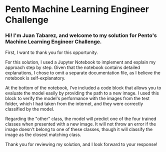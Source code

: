 # Pento Machine Learning Engineer Challenge

### Hi! I'm Juan Tabarez, and welcome to my solution for Pento's Machine Learning Engineer Challenge.

First, I want to thank you for this opportunity.

For this solution, I used a Jupyter Notebook to implement and explain my approach step by step. Given that the notebook contains detailed explanations, I chose to omit a separate documentation file, as I believe the notebook is self-explanatory.

At the bottom of the notebook, I’ve included a code block that allows you to evaluate the model easily by providing the path to a new image. I used this block to verify the model's performance with the images from the test folder, which I had taken from the internet, and they were correctly classified by the model.

Regarding the "other" class, the model will predict one of the four trained classes when presented with a new image. It will not throw an error if the image doesn't belong to one of these classes, though it will classify the image as the closest matching class.

Thank you for reviewing my solution, and I look forward to your response!

